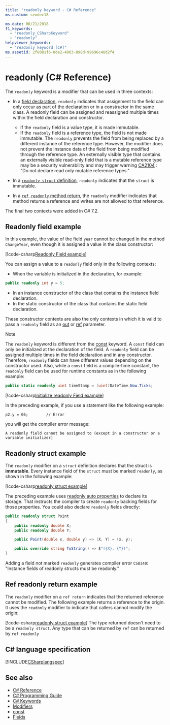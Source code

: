 ```yaml
---
title: "readonly keyword - C# Reference"
ms.custom: seodec18

ms.date: 06/21/2018
f1_keywords: 
  - "readonly_CSharpKeyword"
  - "readonly"
helpviewer_keywords: 
  - "readonly keyword [C#]"
ms.assetid: 2f8081f6-0de2-4903-898d-99696c48d2f4
---
```

# readonly (C# Reference)

The `readonly` keyword is a modifier that can be used in three contexts:

- In a [field declaration](#readonly-field-example), `readonly` indicates that assignment to the field can only occur as part of the declaration or in a constructor in the same class. A readonly field can be assigned and reassigned multiple times within the field declaration and constructor. 
  - If the `readonly` field is a value type, it is made immutable. 
  - If the `readonly` field is a reference type, the field is not made immutable. The `readonly` prevents the field from being replaced by a different instance of the reference type. However, the modifier does not prevent the instance data of the field from being modified through the reference type. An externally visible type that contains an externally visible read-only field that is a mutable reference type may be a security vulnerability and may trigger warning [CA2104](../code-quality/ca2104-do-not-declare-read-only-mutable-reference-types.md) : "Do not declare read only mutable reference types."

- In a [`readonly struct` definition](#readonly-struct-example), `readonly` indicates that the `struct` is immutable.
- In a [`ref readonly` method return](#ref-readonly-return-example), the `readonly` modifier indicates that method returns a reference and writes are not allowed to that reference.

The final two contexts were added in C# 7.2.

## Readonly field example

In this example, the value of the field `year` cannot be changed in the method `ChangeYear`, even though it is assigned a value in the class constructor:

[!code-csharp[Readonly Field example](~/samples/snippets/csharp/keywords/ReadonlyKeywordExamples.cs#ReadonlyField)]

You can assign a value to a `readonly` field only in the following contexts:

- When the variable is initialized in the declaration, for example:

```csharp
public readonly int y = 5;
```

- In an instance constructor of the class that contains the instance field declaration.
- In the static constructor of the class that contains the static field declaration.

These constructor contexts are also the only contexts in which it is valid to pass a `readonly` field as an [out](out-parameter-modifier.md) or [ref](ref.md) parameter.

> [!NOTE]
> The `readonly` keyword is different from the [const](const.md) keyword. A `const` field can only be initialized at the declaration of the field. A `readonly` field can be assigned multiple times in the field declaration and in any constructor. Therefore, `readonly` fields can have different values depending on the constructor used. Also, while a `const` field is a compile-time constant, the `readonly` field can be used for runtime constants as in the following example:
>
> ```csharp
> public static readonly uint timeStamp = (uint)DateTime.Now.Ticks;
> ```

[!code-csharp[Initialize readonly Field example](~/samples/snippets/csharp/keywords/ReadonlyKeywordExamples.cs#InitReadonlyField)]

In the preceding example, if you use a statement like the following example:

`p2.y = 66;        // Error`

you will get the compiler error message:

`A readonly field cannot be assigned to (except in a constructor or a variable initializer)`

## Readonly struct example

The `readonly` modifier on a `struct` definition declares that the struct is **immutable**. Every instance field of the `struct` must be marked `readonly`, as shown in the following example:

[!code-csharp[readonly struct example](~/samples/snippets/csharp/keywords/ReadonlyKeywordExamples.cs#ReadonlyStruct)]

The preceding example uses [readonly auto properties](../../properties.md#read-only) to declare its storage. That instructs the compiler to create `readonly` backing fields for those properties. You could also declare `readonly` fields directly:

```csharp
public readonly struct Point
{
    public readonly double X;
    public readonly double Y;

    public Point(double x, double y) => (X, Y) = (x, y);

    public override string ToString() => $"({X}, {Y})";
}
```

Adding a field not marked `readonly` generates compiler error `CS8340`: "Instance fields of readonly structs must be readonly."

## Ref readonly return example

The `readonly` modifier on a `ref return` indicates that the returned reference cannot be modified. The following example returns a reference to the origin. It uses the `readonly` modifier to indicate that callers cannot modify the origin:

[!code-csharp[readonly struct example](~/samples/snippets/csharp/keywords/ReadonlyKeywordExamples.cs#ReadonlyReturn)]
The type returned doesn't need to be a `readonly struct`. Any type that can be returned by `ref` can be returned by `ref readonly`

## C# language specification

[!INCLUDE[CSharplangspec](~/includes/csharplangspec-md.md)]

## See also

- [C# Reference](../index.md)
- [C# Programming Guide](../../programming-guide/index.md)
- [C# Keywords](index.md)
- [Modifiers](modifiers.md)
- [const](const.md)
- [Fields](../../programming-guide/classes-and-structs/fields.md)
